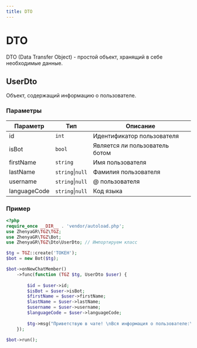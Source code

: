 ```yaml
---
title: DTO
---
```


# DTO
DTO (Data Transfer Object) - простой объект, хранящий в себе необходимые данные.

## UserDto
Объект, содержащий информацию о пользователе.

### Параметры
| Параметр     | Тип              | Описание                       |
|--------------|------------------|--------------------------------|
| id           | `int`            | Идентификатор пользователя     |
| isBot        | `bool`           | Является ли пользователь ботом |
| firstName    | `string`         | Имя пользователя               |
| lastName     | `string`\|`null` | Фамилия пользователя           |
| username     | `string`\|`null` | @ пользователя                 |
| languageCode | `string`\|`null` | Код языка                      |

### Пример
```php
<?php
require_once __DIR__ . 'vendor/autoload.php';
use ZhenyaGR\TGZ\TGZ;
use ZhenyaGR\TGZ\Bot;
use ZhenyaGR\TGZ\Dto\UserDto; // Импортируем класс

$tg = TGZ::create('ТОКЕН');
$bot = new Bot($tg);

$bot->onNewChatMember()
    ->func(function (TGZ $tg, UserDto $user) {
    
        $id = $user->id;
        $isBot = $user->isBot;
        $firstName = $user->firstName;
        $lastName = $user->lastName;
        $username = $user->username;
        $languageCode = $user->languageCode;
    
        $tg->msg("Приветствую в чате! \nВся информация о пользователе:\nID: $id\nЯвляется ли ботом: $isBot\nИмя: $firstName\nФамилия: $lastName\nUsername: $username\nКод языка: $languageCode")->send();
    });

$bot->run();
```
